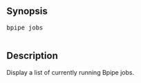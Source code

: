 ## Synopsis ##
<pre>
bpipe jobs<br>
</pre>

## Description ##
Display a list of currently running Bpipe jobs.